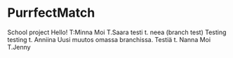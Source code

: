 # PurrfectMatch

School project
Hello! T:Minna
Moi T.Saara
testi t. neea (branch test)
Testing testing t. Anniina
Uusi muutos omassa branchissa.
Testiä t. Nanna 
Moi T.Jenny
